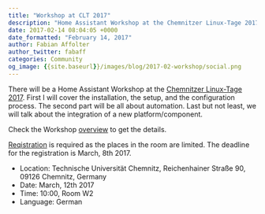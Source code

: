 ```yaml
---
title: "Workshop at CLT 2017"
description: "Home Assistant Workshop at the Chemnitzer Linux-Tage 2017"
date: 2017-02-14 08:04:05 +0000
date_formatted: "February 14, 2017"
author: Fabian Affolter
author_twitter: fabaff
categories: Community
og_image: {{site.baseurl}}/images/blog/2017-02-workshop/social.png
---
```


There will be a Home Assistant Workshop at the [Chemnitzer Linux-Tage 2017][clt]. First I will cover the installation, the setup, and the configuration process. The second part will be all about automation. Last but not least, we will talk about the integration of a new platform/component. 

Check the Workshop [overview][overview] to get the details.

[Reqistration][anmeldung] is required as the places in the room are limited. The deadline for the registration is March, 8th 2017.

- Location: Technische Universität Chemnitz, Reichenhainer Straße 90, 09126 Chemnitz, Germany
- Date: March, 12th 2017
- Time: 10:00, Room W2
- Language: German

[clt]: https://chemnitzer.linux-tage.de/2017/
[overview]: https://chemnitzer.linux-tage.de/2017/en/programm/beitrag/356
[anmeldung]: https://chemnitzer.linux-tage.de/2017/en/programm/anmeldung/workshop/356

